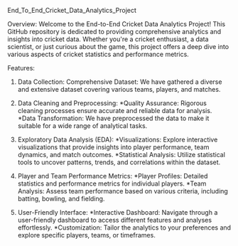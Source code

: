 End_To_End_Cricket_Data_Analytics_Project

Overview:
Welcome to the End-to-End Cricket Data Analytics Project! This GitHub repository is dedicated to providing comprehensive analytics and insights into cricket data. Whether you're a cricket enthusiast, a data scientist, or just curious about the game, this project offers a deep dive into various aspects of cricket statistics and performance metrics.

Features:
1. Data Collection:
Comprehensive Dataset: We have gathered a diverse and extensive dataset covering various teams, players, and matches.

2. Data Cleaning and Preprocessing:
*Quality Assurance: Rigorous cleaning processes ensure accurate and reliable data for analysis.
*Data Transformation: We have preprocessed the data to make it suitable for a wide range of analytical tasks.

3. Exploratory Data Analysis (EDA):
*Visualizations: Explore interactive visualizations that provide insights into player performance, team dynamics, and match outcomes.
*Statistical Analysis: Utilize statistical tools to uncover patterns, trends, and correlations within the dataset.

4. Player and Team Performance Metrics:
*Player Profiles: Detailed statistics and performance metrics for individual players.
*Team Analysis: Assess team performance based on various criteria, including batting, bowling, and fielding.

5. User-Friendly Interface:
*Interactive Dashboard: Navigate through a user-friendly dashboard to access different features and analyses effortlessly.
*Customization: Tailor the analytics to your preferences and explore specific players, teams, or timeframes.
